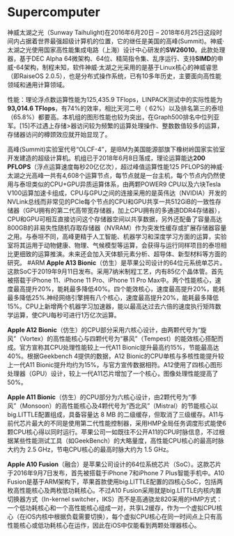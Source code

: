 # Supercomputer
神威太湖之光（Sunway Taihulight)在2016年6月20日 – 2018年6月25日这段时间内占据着世界最强超级计算机的位置，它的继任是美国的高峰(Summit)。神威·太湖之光使用国家高性能集成电路（上海）设计中心研发的**SW26010**。此款处理器，基于DEC Alpha 64微架构、64位、精简指令集、乱序运行、支持**SIMD**的申威-64架构，制程未知，软件神威·太湖之光采用的是基于Linux核心的神威睿思（即RaiseOS 2.0.5），也是分布式操作系统，已有10多年历史，主要面向高性能领域和通用计算领域。

性能：理论浮点数运算性能为125,435.9 TFlops，LINPACK测试中的实际性能为**93,014.6 TFlops**，有74%的效率，相比天河二号（
62%）以及排名第三的泰坦（65.8%）都要高。本机组的图形性能也较为突出，在Graph500排名中位列亚军。[15]不过遇上存储>器访问较为频繁的运算处理操作、整数数值较多的运算，存储器访问的樽颈效应就开始显现了。

高峰(Summit)实验室代号“OLCF-4”，是IBM为美国能源部旗下橡树岭国家实验室开发建造的超级计算机。机组已于2018年6月8日落成，理论运算能达**200 PFLOPS**（浮点运算速度每秒20亿亿次），超过峰值运算性能125 PFLOPS的神威·太湖之光高峰一共有4,608个运算节点，每节点就是一台主机，每个节点内仍然使用与泰坦类似的CPU+GPU异质运算体系，由两颗POWER9 CPU以及六块Tesla V100运算加速卡组成，CPU与GPU之间的连接采用的是英伟达（NVIDIA）开发的NVLink总线而非常见的PCIe每个节点的CPU和GPU共享一共512GiB的一致性存储器（GPU拥有的第二代高带宽存储器，加上CPU拥有的多通道DDR4存储器），CPU和GPU可相互直接访问这个存储器空间以共享数据，另外还配备了容量高达800GB的非易失性随机存取存储器（NVRAM）作为突发性缓存或扩展存储器容量之用。与泰坦不同，高峰更精于人工智能、机器学习和深度学习方面的运算，实验室将其运用于动物健康、物理、气候模型等运算，会获得与运行同样项目的泰坦相比更细致的运算推演。未来还会加入天体额元素分析、超导体、新型材料等方面的研究。
#ARM
**Apple A13 Bionic**（仿生）是苹果公司设计的64位元系统单芯片。这款SoC于2019年9月11日发布。采用7纳米制程工艺，内有85亿个晶体管。首先被搭载于iPhone 11、iPhone 11 Pro、iPhone 11 Pro Max中。两个性能核心，速度最高提升20%，能耗最多降低40%。四个能效核心，速度最高提升20%，能耗最多降低25%.神经网络引擎拥有八个核心，速度最高提升20%，能耗最多降低15%。CPU上新增两个机器学习加速器，能以最高达过去六倍的速度执行矩阵数学运算，使CPU每秒可进行1万亿次运算。

**Apple A12 Bionic**（仿生）的CPU部分采用六核心设计，由两颗代号为“旋风”（Vortex）的高性能核心与四颗代号为“暴风”（Tempest）的能效核心搭配而成。官方宣称其CPU处理性能较上一代A11 Bionic提升最高约15%，节能最高达40%。根据Geekbench 4提供的数据，A12 Bionic的CPU单核与多核性能提升较上一代A11 Bionic提升均约为15%，与官方宣传数据相符。A12使用了四核心图形处理器（GPU）设计，较上一代A11芯片增加了一个核心，图像处理性能提高了50%。


**Apple A11 Bionic**（仿生）的CPU部分为六核心设计，由2颗代号为“季风”（Monsoon）的高性能核心及4颗代号为“西北风”（Mistral）的节能核心以big.LITTLE配置组成，具备容量达 8 MB 的二级缓存，但取消了三级缓存。A11与前代芯片最大的不同是使用第二代性能控制器，采用HMP全局任务调度形式能使6颗CPU核心得以同时运行。苹果公司一如既往不公开A11的CPU时脉信息，不过根据某些性能测试工具（如GeekBench）的大略量度，高性能CPU核心的最高时脉大约为 2.5 GHz，节电CPU核心的最高时脉大约为 1.5 GHz。

**Apple A10 Fusion**（融合）是苹果公司设计的64位系统芯片（SoC）。这款芯片于2016年9月7日发布，首先被搭载于iPhone 7和iPhone 7 Plus智能手机中。A10 Fusion是基于ARM架构下，苹果首款使用big.LITTLE配置的四核心SoC，包括两枚高性能核心及两枚低功耗核心。不过A10 Fusion采用就是big.LITTLE内核内置切换器方式（In-kernel switcher，IKS）而不是高通骁龙820采用的HMP方式：一个低功耗核心和一个高性能核心组成一对，共享L2缓存，作为一个虚拟CPU核心（在iOS内核中根据负载需要切换），每个虚拟CPU核心在同一时间点上只有高性能核心或低功耗核心在运作，因此在iOS中仅能看到两颗处理器核心。
